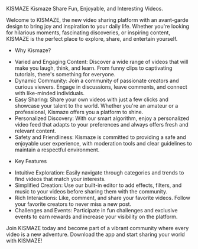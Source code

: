 KISMAZE
Kismaze  Share Fun, Enjoyable, and Interesting Videos.

Welcome to KISMAZE, the new video sharing platform with an avant-garde design to bring joy and inspiration to your daily life. Whether you're looking for hilarious moments, fascinating discoveries, or inspiring content, KISMAZE is the perfect place to explore, share, and entertain yourself.

* Why Kismaze?
- Varied and Engaging Content: Discover a wide range of videos that will make you laugh, think, and learn. From funny clips to captivating tutorials, there's something for everyone.
- Dynamic Community: Join a community of passionate creators and curious viewers. Engage in discussions, leave comments, and connect with like-minded individuals.
- Easy Sharing: Share your own videos with just a few clicks and showcase your talent to the world. Whether you're an amateur or a professional, Kismaze offers you a platform to shine.
- Personalized Discovery: With our smart algorithm, enjoy a personalized video feed that adapts to your preferences and always offers fresh and relevant content.
- Safety and Friendliness: Kismaze is committed to providing a safe and enjoyable user experience, with moderation tools and clear guidelines to maintain a respectful environment.

* Key Features
- Intuitive Exploration: Easily navigate through categories and trends to find videos that match your interests.
- Simplified Creation: Use our built-in editor to add effects, filters, and music to your videos before sharing them with the community.
- Rich Interactions: Like, comment, and share your favorite videos. Follow your favorite creators to never miss a new post.
- Challenges and Events: Participate in fun challenges and exclusive events to earn rewards and increase your visibility on the platform.

Join KISMAZE today and become part of a vibrant community where every video is a new adventure. Download the app and start sharing your world with KISMAZE!
